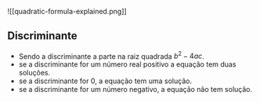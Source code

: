 ![[quadratic-formula-explained.png]]


## Discriminante

- Sendo a discriminante a parte na raiz quadrada $b^2 - 4ac$.
- se a discriminante for um número real positivo a equação tem duas soluções.
- se a discriminante for 0, a equação tem uma solução.
- se a discriminante for um número negativo, a equação não tem solução.
